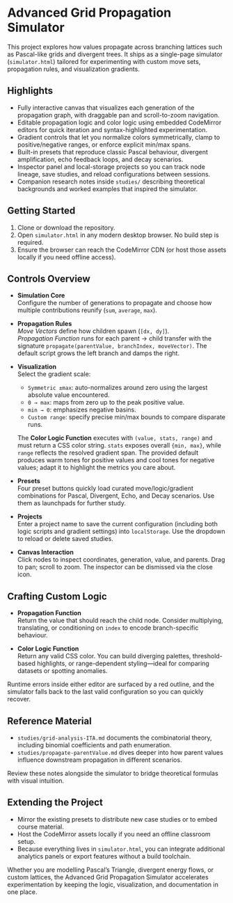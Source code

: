 # Advanced Grid Propagation Simulator

This project explores how values propagate across branching lattices such as Pascal-like grids and divergent trees. It ships as a single-page simulator (`simulator.html`) tailored for experimenting with custom move sets, propagation rules, and visualization gradients.

## Highlights
- Fully interactive canvas that visualizes each generation of the propagation graph, with draggable pan and scroll-to-zoom navigation.
- Editable propagation logic and color logic using embedded CodeMirror editors for quick iteration and syntax-highlighted experimentation.
- Gradient controls that let you normalize colors symmetrically, clamp to positive/negative ranges, or enforce explicit min/max spans.
- Built-in presets that reproduce classic Pascal behaviour, divergent amplification, echo feedback loops, and decay scenarios.
- Inspector panel and local-storage projects so you can track node lineage, save studies, and reload configurations between sessions.
- Companion research notes inside `studies/` describing theoretical backgrounds and worked examples that inspired the simulator.

## Getting Started
1. Clone or download the repository.
2. Open `simulator.html` in any modern desktop browser. No build step is required.
3. Ensure the browser can reach the CodeMirror CDN (or host those assets locally if you need offline access).

## Controls Overview
- **Simulation Core**  
  Configure the number of generations to propagate and choose how multiple contributions reunify (`sum`, `average`, `max`).

- **Propagation Rules**  
  *Move Vectors* define how children spawn (`[dx, dy]`).  
  *Propagation Function* runs for each parent → child transfer with the signature `propagate(parentValue, branchIndex, moveVector)`. The default script grows the left branch and damps the right.

- **Visualization**  
  Select the gradient scale:
  - `Symmetric ±max`: auto-normalizes around zero using the largest absolute value encountered.
  - `0 → max`: maps from zero up to the peak positive value.
  - `min → 0`: emphasizes negative basins.
  - `Custom range`: specify precise min/max bounds to compare disparate runs.
  
  The **Color Logic Function** executes with `(value, stats, range)` and must return a CSS color string. `stats` exposes overall `{min, max}`, while `range` reflects the resolved gradient span. The provided default produces warm tones for positive values and cool tones for negative values; adapt it to highlight the metrics you care about.

- **Presets**  
  Four preset buttons quickly load curated move/logic/gradient combinations for Pascal, Divergent, Echo, and Decay scenarios. Use them as launchpads for further study.

- **Projects**  
  Enter a project name to save the current configuration (including both logic scripts and gradient settings) into `localStorage`. Use the dropdown to reload or delete saved studies.

- **Canvas Interaction**  
  Click nodes to inspect coordinates, generation, value, and parents. Drag to pan; scroll to zoom. The inspector can be dismissed via the close icon.

## Crafting Custom Logic
- **Propagation Function**  
  Return the value that should reach the child node. Consider multiplying, translating, or conditioning on `index` to encode branch-specific behaviour.

- **Color Logic Function**  
  Return any valid CSS color. You can build diverging palettes, threshold-based highlights, or range-dependent styling—ideal for comparing datasets or spotting anomalies.

Runtime errors inside either editor are surfaced by a red outline, and the simulator falls back to the last valid configuration so you can quickly recover.

## Reference Material
- `studies/grid-analysis-ITA.md` documents the combinatorial theory, including binomial coefficients and path enumeration.
- `studies/propagate-parentValue.md` dives deeper into how parent values influence downstream propagation in different scenarios.

Review these notes alongside the simulator to bridge theoretical formulas with visual intuition.

## Extending the Project
- Mirror the existing presets to distribute new case studies or to embed course material.
- Host the CodeMirror assets locally if you need an offline classroom setup.
- Because everything lives in `simulator.html`, you can integrate additional analytics panels or export features without a build toolchain.

Whether you are modelling Pascal’s Triangle, divergent energy flows, or custom lattices, the Advanced Grid Propagation Simulator accelerates experimentation by keeping the logic, visualization, and documentation in one place.
